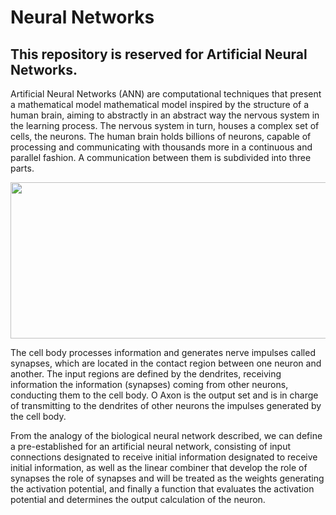 # Neural Networks
## This repository is reserved for Artificial Neural Networks.

Artificial Neural Networks (ANN) are computational techniques that present a mathematical model mathematical model inspired by the structure of a human brain, aiming to abstractly in an abstract way the nervous system in the learning process. The nervous system in turn, houses a complex set of cells, the neurons. The human brain holds billions of neurons, capable of processing and communicating with thousands more in a continuous and parallel fashion. A
communication between them is subdivided into three parts.

<p align="center">
	<img align="center" width="600" height="250" src="https://user-images.githubusercontent.com/96217617/183099224-727c831f-f2c7-4b2e-9152-d048d7e7ebc1.png">
</p>

The cell body processes information and generates nerve impulses called synapses, which are located in the contact region between one neuron and another. The input regions are defined by the dendrites, receiving information the information (synapses) coming from other neurons, conducting them to the cell body. O Axon is the output set and is in charge of transmitting to the dendrites of other neurons the impulses generated by the cell body.

From the analogy of the biological neural network described, we can define a pre-established for an artificial neural network, consisting of input connections designated to receive initial information designated to receive initial information, as well as the linear combiner that develop the role of synapses the role of synapses and will be treated as the weights generating the activation potential, and finally a function that evaluates the activation potential and determines the output calculation of the neuron.
